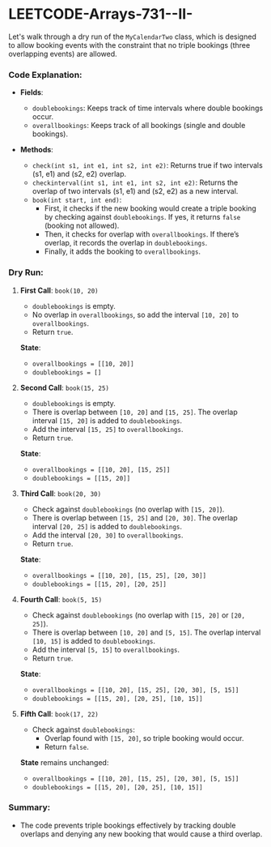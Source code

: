 # LEETCODE-Arrays-731--II-
Let's walk through a dry run of the `MyCalendarTwo` class, which is designed to allow booking events with the constraint that no triple bookings (three overlapping events) are allowed.

### Code Explanation:

- **Fields**:
  - `doublebookings`: Keeps track of time intervals where double bookings occur.
  - `overallbookings`: Keeps track of all bookings (single and double bookings).

- **Methods**:
  - `check(int s1, int e1, int s2, int e2)`: Returns true if two intervals (s1, e1) and (s2, e2) overlap.
  - `checkinterval(int s1, int e1, int s2, int e2)`: Returns the overlap of two intervals (s1, e1) and (s2, e2) as a new interval.
  - `book(int start, int end)`: 
    - First, it checks if the new booking would create a triple booking by checking against `doublebookings`. If yes, it returns `false` (booking not allowed).
    - Then, it checks for overlap with `overallbookings`. If there’s overlap, it records the overlap in `doublebookings`.
    - Finally, it adds the booking to `overallbookings`.

### Dry Run:

1. **First Call**: `book(10, 20)`
   - `doublebookings` is empty.
   - No overlap in `overallbookings`, so add the interval `[10, 20]` to `overallbookings`.
   - Return `true`.

   **State**:
   - `overallbookings = [[10, 20]]`
   - `doublebookings = []`

2. **Second Call**: `book(15, 25)`
   - `doublebookings` is empty.
   - There is overlap between `[10, 20]` and `[15, 25]`. The overlap interval `[15, 20]` is added to `doublebookings`.
   - Add the interval `[15, 25]` to `overallbookings`.
   - Return `true`.

   **State**:
   - `overallbookings = [[10, 20], [15, 25]]`
   - `doublebookings = [[15, 20]]`

3. **Third Call**: `book(20, 30)`
   - Check against `doublebookings` (no overlap with `[15, 20]`).
   - There is overlap between `[15, 25]` and `[20, 30]`. The overlap interval `[20, 25]` is added to `doublebookings`.
   - Add the interval `[20, 30]` to `overallbookings`.
   - Return `true`.

   **State**:
   - `overallbookings = [[10, 20], [15, 25], [20, 30]]`
   - `doublebookings = [[15, 20], [20, 25]]`

4. **Fourth Call**: `book(5, 15)`
   - Check against `doublebookings` (no overlap with `[15, 20]` or `[20, 25]`).
   - There is overlap between `[10, 20]` and `[5, 15]`. The overlap interval `[10, 15]` is added to `doublebookings`.
   - Add the interval `[5, 15]` to `overallbookings`.
   - Return `true`.

   **State**:
   - `overallbookings = [[10, 20], [15, 25], [20, 30], [5, 15]]`
   - `doublebookings = [[15, 20], [20, 25], [10, 15]]`

5. **Fifth Call**: `book(17, 22)`
   - Check against `doublebookings`:
     - Overlap found with `[15, 20]`, so triple booking would occur. 
     - Return `false`.

   **State** remains unchanged:
   - `overallbookings = [[10, 20], [15, 25], [20, 30], [5, 15]]`
   - `doublebookings = [[15, 20], [20, 25], [10, 15]]`

### Summary:

- The code prevents triple bookings effectively by tracking double overlaps and denying any new booking that would cause a third overlap.
